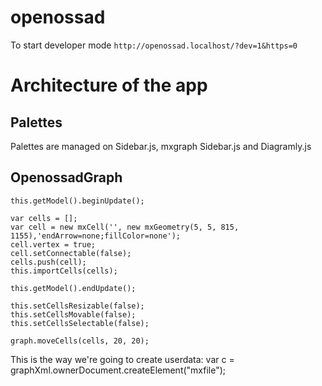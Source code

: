 openossad
=========

To start developer mode `http://openossad.localhost/?dev=1&https=0`


Architecture of the app
=======================



Palettes
--------

Palettes are managed on Sidebar.js, mxgraph Sidebar.js and Diagramly.js

OpenossadGraph
--------------

    this.getModel().beginUpdate();

    var cells = [];
    var cell = new mxCell('', new mxGeometry(5, 5, 815, 1155),'endArrow=none;fillColor=none');
    cell.vertex = true;
    cell.setConnectable(false);
    cells.push(cell);
    this.importCells(cells);

    this.getModel().endUpdate();

    this.setCellsResizable(false);
    this.setCellsMovable(false);
    this.setCellsSelectable(false);

    graph.moveCells(cells, 20, 20);

This is the way we're going to create userdata:
 var c = graphXml.ownerDocument.createElement("mxfile");


